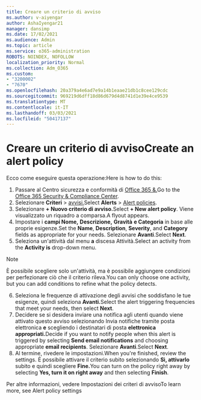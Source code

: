 ```yaml
---
title: Creare un criterio di avviso
ms.author: v-aiyengar
author: AshaIyengar21
manager: dansimp
ms.date: 17/02/2021
ms.audience: Admin
ms.topic: article
ms.service: o365-administration
ROBOTS: NOINDEX, NOFOLLOW
localization_priority: Normal
ms.collection: Adm_O365
ms.custom:
- "3200002"
- "7670"
ms.openlocfilehash: 20a379a4e6ad7e9a14b1eaae21db1c8cee129cdc
ms.sourcegitcommit: 969219d6dff18d86d679d4d8741d1e39e4ce9539
ms.translationtype: MT
ms.contentlocale: it-IT
ms.lasthandoff: 03/03/2021
ms.locfileid: "50417137"
---
```

# <a name="create-an-alert-policy"></a><span data-ttu-id="65918-102">Creare un criterio di avviso</span><span class="sxs-lookup"><span data-stu-id="65918-102">Create an alert policy</span></span>

<span data-ttu-id="65918-103">Ecco come eseguire questa operazione:</span><span class="sxs-lookup"><span data-stu-id="65918-103">Here is how to do this:</span></span>

1. <span data-ttu-id="65918-104">Passare al Centro sicurezza e conformità di [Office 365 &.](https://go.microsoft.com/fwlink/p/?linkid=2077143)</span><span class="sxs-lookup"><span data-stu-id="65918-104">Go to the [Office 365 Security & Compliance Center](https://go.microsoft.com/fwlink/p/?linkid=2077143).</span></span>
1. <span data-ttu-id="65918-105">Selezionare **Criteri**  >  [avvisi.](https://go.microsoft.com/fwlink/?linkid=2103208)</span><span class="sxs-lookup"><span data-stu-id="65918-105">Select **Alerts** > [Alert policies](https://go.microsoft.com/fwlink/?linkid=2103208).</span></span>
1. <span data-ttu-id="65918-106">Selezionare **+ Nuovo criterio di avviso.**</span><span class="sxs-lookup"><span data-stu-id="65918-106">Select **+ New alert policy**.</span></span> <span data-ttu-id="65918-107">Viene visualizzato un riquadro a comparsa.</span><span class="sxs-lookup"><span data-stu-id="65918-107">A flyout appears.</span></span>
1. <span data-ttu-id="65918-108">Impostare i **campi Nome,** **Descrizione,** **Gravità** **e Categoria** in base alle proprie esigenze.</span><span class="sxs-lookup"><span data-stu-id="65918-108">Set the **Name**, **Description**, **Severity**, and **Category** fields as appropriate for your needs.</span></span> <span data-ttu-id="65918-109">Selezionare **Avanti**.</span><span class="sxs-lookup"><span data-stu-id="65918-109">Select **Next**.</span></span>
1. <span data-ttu-id="65918-110">Seleziona un'attività dal menu **a** discesa Attività.</span><span class="sxs-lookup"><span data-stu-id="65918-110">Select an activity from the **Activity is** drop-down menu.</span></span>
> [!NOTE]
>  <span data-ttu-id="65918-111">È possibile scegliere solo un'attività, ma è possibile aggiungere condizioni per perfezionare ciò che il criterio rileva.</span><span class="sxs-lookup"><span data-stu-id="65918-111">You can only choose one activity, but you can add conditions to refine what the policy detects.</span></span>
6. <span data-ttu-id="65918-112">Seleziona le frequenze di attivazione degli avvisi che soddisfano le tue esigenze, quindi seleziona **Avanti.**</span><span class="sxs-lookup"><span data-stu-id="65918-112">Select the alert triggering frequencies that meet your needs, then select **Next**.</span></span>
7. <span data-ttu-id="65918-113">Decidere se si desidera inviare una notifica agli utenti quando viene attivato questo avviso selezionando Invia notifiche tramite posta elettronica **e** scegliendo i destinatari di posta **elettronica appropriati.**</span><span class="sxs-lookup"><span data-stu-id="65918-113">Decide if you want to notify people when this alert is triggered by selecting **Send email notifications** and choosing appropriate **email recipients**.</span></span> <span data-ttu-id="65918-114">Selezionare **Avanti**.</span><span class="sxs-lookup"><span data-stu-id="65918-114">Select **Next**.</span></span>
8. <span data-ttu-id="65918-115">Al termine, rivedere le impostazioni.</span><span class="sxs-lookup"><span data-stu-id="65918-115">When you're finished, review the settings.</span></span> <span data-ttu-id="65918-116">È possibile attivare il criterio subito selezionando **Sì, attivarlo** subito e quindi scegliere **Fine.**</span><span class="sxs-lookup"><span data-stu-id="65918-116">You can turn on the policy right away by selecting **Yes, turn it on right away** and then selecting **Finish**.</span></span>

<span data-ttu-id="65918-117">Per altre informazioni, vedere Impostazioni dei criteri di avviso</span><span class="sxs-lookup"><span data-stu-id="65918-117">To learn more, see Alert policy settings</span></span>

